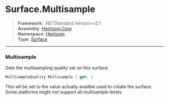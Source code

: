 # Surface.Multisample

> **Framework**: .NETStandard,Version=v2.1  
> **Assembly**: [Heirloom.Core][0]  
> **Namespace**: [Heirloom][0]  
> **Type**: [Surface][1]  

--------------------------------------------------------------------------------

### Multisample

Gets the multisampling quality set on this surface.

```cs
MultisampleQuality Multisample { get; }
```

This wll be set to the value actually availble used to create the surface. Some platforms might not support all multisample levels.

[0]: ../Heirloom.Core.md
[1]: Heirloom.Surface.md
